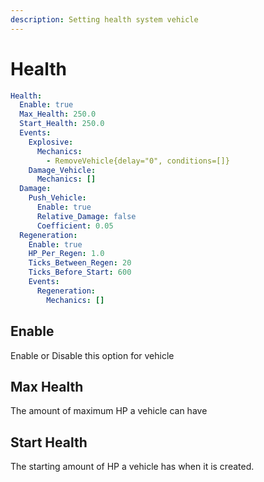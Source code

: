 ```yaml
---
description: Setting health system vehicle
---
```


# Health

```yaml
Health:
  Enable: true
  Max_Health: 250.0
  Start_Health: 250.0
  Events:
    Explosive:
      Mechanics:
        - RemoveVehicle{delay="0", conditions=[]}
    Damage_Vehicle:    
      Mechanics: []
  Damage:
    Push_Vehicle:
      Enable: true
      Relative_Damage: false
      Coefficient: 0.05
  Regeneration:
    Enable: true
    HP_Per_Regen: 1.0
    Ticks_Between_Regen: 20
    Ticks_Before_Start: 600
    Events:
      Regeneration:
        Mechanics: []
```

## Enable

Enable or Disable this option for vehicle

## Max Health

The amount of maximum HP a vehicle can have

## Start Health

The starting amount of HP a vehicle has when it is created.



